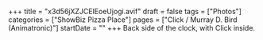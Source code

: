 +++
title = "x3d56jXZJCElEoeUjogi.avif"
draft = false
tags = ["Photos"]
categories = ["ShowBiz Pizza Place"]
pages = ["Click / Murray D. Bird (Animatronic)"]
startDate = ""
+++
Back side of the clock, with Click inside.
